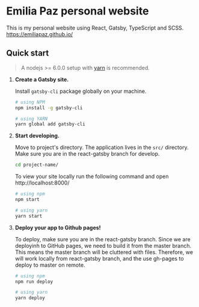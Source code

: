 # Emilia Paz personal website

This is my personal website using React, Gatsby, TypeScript and SCSS.
https://emiliapaz.github.io/

## Quick start

> A nodejs >= 6.0.0 setup with [yarn](https://yarnpkg.com/) is recommended.

1.  **Create a Gatsby site.**

    Install `gatsby-cli` package globally on your machine.

    ```bash
    # using NPM
    npm install -g gatsby-cli

    # using YARN
    yarn global add gatsby-cli
    ```

2.  **Start developing.**

    Move to project's directory. The application lives in the `src/` directory. Make sure you are in the react-gatsby branch for develop.

    ```bash
    cd project-name/
    ```

    To view your site locally run the following command and open http://localhost:8000/

    ```bash
    # using npm
    npm start

    # using yarn
    yarn start
    ```

3.  **Deploy your app to Github pages!**

    To deploy, make sure you are in the react-gatsby branch. Since we are deployinh to GitHub pages, we need to build it from the master branch. This means the master branch will be cluttered with files. Therefore, we will work locally from react-gatsby branch, and the use gh-pages to deploy to master on remote.

    ```bash
    # using npm
    npm run deploy

    # using yarn
    yarn deploy
    ```
